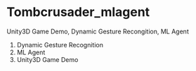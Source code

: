 # Tombcrusader_mlagent
Unity3D Game Demo, Dynamic Gesture Recongition, ML Agent

1. Dynamic Gesture Recognition 
2. ML Agent
3. Unity3D Game Demo
